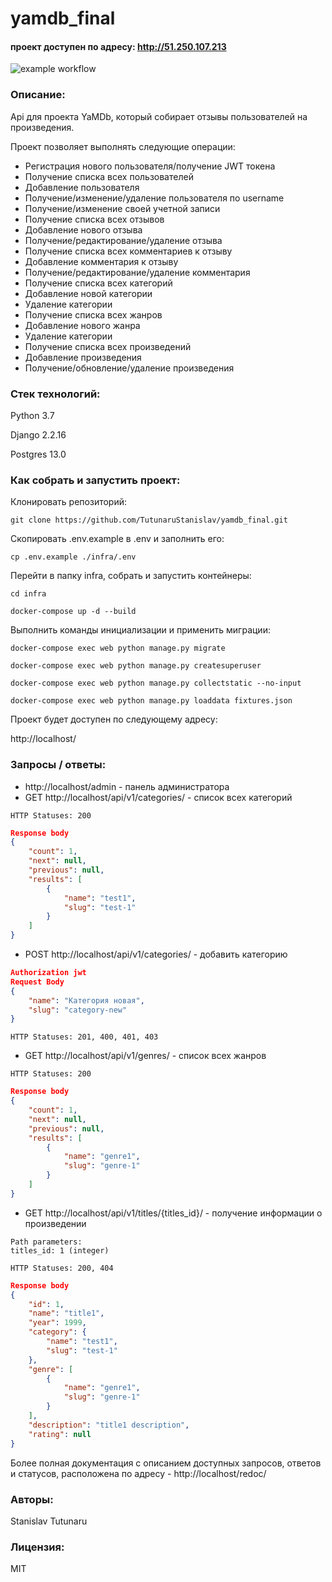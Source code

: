 # yamdb_final
#### проект доступен по адресу: http://51.250.107.213

![example workflow](https://github.com/TutunaruStanislav/yamdb_final/actions/workflows/yamdb_workflow.yml/badge.svg)

### Описание:
Api для проекта YaMDb, который собирает отзывы пользователей на произведения.

Проект позволяет выполнять следующие операции:
* Регистрация нового пользователя/получение JWT токена
* Получение списка всех пользователей
* Добавление пользователя
* Получение/изменение/удаление пользователя по username
* Получение/изменение своей учетной записи
* Получение списка всех отзывов
* Добавление нового отзыва
* Получение/редактирование/удаление отзыва
* Получение списка всех комментариев к отзыву
* Добавление комментария к отзыву
* Получение/редактирование/удаление комментария
* Получение списка всех категорий
* Добавление новой категории
* Удаление категории
* Получение списка всех жанров
* Добавление нового жанра
* Удаление категории
* Получение списка всех произведений
* Добавление произведения
* Получение/обновление/удаление произведения

### Стек технологий:
Python 3.7

Django 2.2.16

Postgres 13.0
### Как собрать и запустить проект:

Клонировать репозиторий:

```
git clone https://github.com/TutunaruStanislav/yamdb_final.git
```

Скопировать .env.example в .env и заполнить его:

```
cp .env.example ./infra/.env
```

Перейти в папку infra, собрать и запустить контейнеры:

```
cd infra
```

```
docker-compose up -d --build
```
Выполнить команды инициализации и применить миграции:

```
docker-compose exec web python manage.py migrate
```

```
docker-compose exec web python manage.py createsuperuser
```

```
docker-compose exec web python manage.py collectstatic --no-input
```

```
docker-compose exec web python manage.py loaddata fixtures.json
```

Проект будет доступен по следующему адресу:

http://localhost/

### Запросы / ответы:

* http://localhost/admin - панель администратора
* GET http://localhost/api/v1/categories/ - список всех категорий
```
HTTP Statuses: 200
```
```json lines
Response body
{
    "count": 1,
    "next": null,
    "previous": null,
    "results": [
        {
            "name": "test1",
            "slug": "test-1"
        }
    ]
}
```

* POST http://localhost/api/v1/categories/ - добавить категорию

```json lines
Authorization jwt
Request Body
{
    "name": "Категория новая",
    "slug": "category-new"
}
```
```
HTTP Statuses: 201, 400, 401, 403
```

* GET http://localhost/api/v1/genres/ - список всех жанров

```
HTTP Statuses: 200
```
```json lines
Response body
{
    "count": 1,
    "next": null,
    "previous": null,
    "results": [
        {
            "name": "genre1",
            "slug": "genre-1"
        }
    ]
}
```

* GET http://localhost/api/v1/titles/{titles_id}/ - получение информации о произведении

```
Path parameters:
titles_id: 1 (integer)
```
```
HTTP Statuses: 200, 404
```
```json lines
Response body
{
    "id": 1,
    "name": "title1",
    "year": 1999,
    "category": {
        "name": "test1",
        "slug": "test-1"
    },
    "genre": [
        {
            "name": "genre1",
            "slug": "genre-1"
        }
    ],
    "description": "title1 description",
    "rating": null
}
```

Более полная документация с описанием доступных запросов, ответов и статусов, расположена по адресу - http://localhost/redoc/

### Авторы:
Stanislav Tutunaru

### Лицензия:

MIT